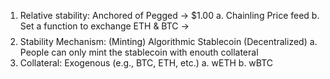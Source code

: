 1. Relative stability: Anchored of Pegged -> $1.00
    a. Chainling Price feed
    b. Set a function to exchange ETH & BTC -> $$$$
2. Stability Mechanism: (Minting) Algorithmic Stablecoin (Decentralized)
   a. People can only mint the stablecoin with enouth collateral
3. Collateral: Exogenous (e.g., BTC, ETH, etc.)
   a. wETH
   b. wBTC
